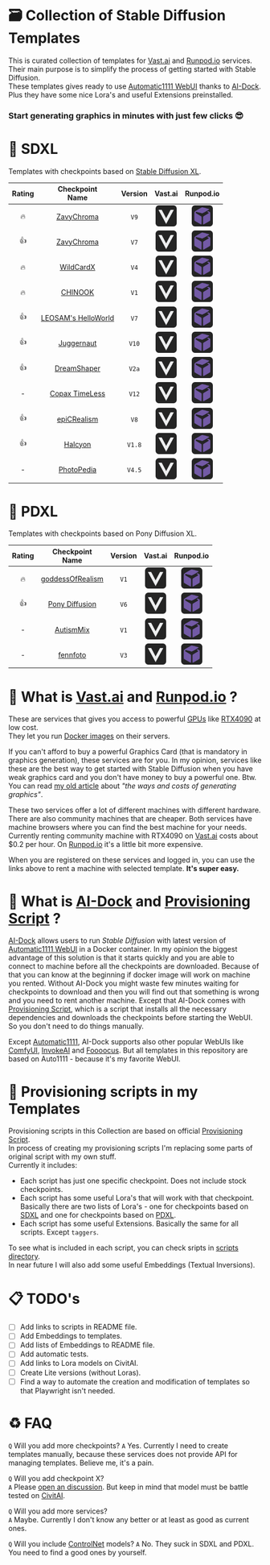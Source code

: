 # 🗃 Collection of Stable Diffusion Templates

This is curated collection of templates for [Vast.ai](https://cloud.vast.ai/create/?ref_id=62878) and [Runpod.io](https://runpod.io/console/deploy?ref=gzvzzzv9) services.  
Their main purpose is to simplify the process of getting started with Stable Diffusion.  
These templates gives ready to use [Automatic1111 WebUI](https://github.com/AUTOMATIC1111/stable-diffusion-webui) thanks to [AI-Dock](https://github.com/ai-dock/stable-diffusion-webui). Plus they have some nice Lora's and useful Extensions preinstalled.

### Start generating graphics in minutes with just few clicks 😎

# 🦓 SDXL

Templates with checkpoints based on [Stable Diffusion XL](https://en.wikipedia.org/wiki/Stable_Diffusion).

|      Rating      | Checkpoint<br>Name | Version | Vast.ai | Runpod.io |
| :--------------: | :----------------: | :-----: | :-----: | :-------: |
| 🔥 | [ZavyChroma](https://civitai.com/models/119229?modelVersionId=641087) | `V9` | <a href="https://cloud.vast.ai/create/?ref_id=62878&template_id=de0f26247c1ccf592b624b233c6a7531"><img src="images/vastai.svg" alt="Vast.ai" width="42" height="42"></a> | <a href="https://runpod.io/console/deploy?ref=gzvzzzv9&template=1osvczwrdm"><img src="images/runpodio.svg" alt="Runpod.io" width="42" height="42"></a> |
| 👍 | [ZavyChroma](https://civitai.com/models/119229?modelVersionId=490254) | `V7` | <a href="https://cloud.vast.ai/create/?ref_id=62878&template_id=c664cf5f1a6b8b5ddc521baa1cdbf05e"><img src="images/vastai.svg" alt="Vast.ai" width="42" height="42"></a> | <a href="https://runpod.io/console/deploy?ref=gzvzzzv9&template=5mv7x9lk0p"><img src="images/runpodio.svg" alt="Runpod.io" width="42" height="42"></a> |
| 🔥 | [WildCardX](https://civitai.com/models/239561?modelVersionId=308455) | `V4` | <a href="https://cloud.vast.ai/create/?ref_id=62878&template_id=c87381d3de507cfa88ccf05f8fd990c0"><img src="images/vastai.svg" alt="Vast.ai" width="42" height="42"></a> | <a href="https://runpod.io/console/deploy?ref=gzvzzzv9&template=9qr1azjcad"><img src="images/runpodio.svg" alt="Runpod.io" width="42" height="42"></a> |
| 🔥 | [CHINOOK](https://civitai.com/models/400589?modelVersionId=495482) | `V1` | <a href="https://cloud.vast.ai/create/?ref_id=62878&template_id=d06d11acd907913b24b6a345852d39e3"><img src="images/vastai.svg" alt="Vast.ai" width="42" height="42"></a> | <a href="https://runpod.io/console/deploy?ref=gzvzzzv9&template=vu1meyunmp"><img src="images/runpodio.svg" alt="Runpod.io" width="42" height="42"></a> |
| 👍 | [LEOSAM's HelloWorld](https://civitai.com/models/400589?modelVersionId=495482) | `V7` | <a href="https://cloud.vast.ai/create/?ref_id=62878&template_id=133b29d546034a67c65c497f76802cb0"><img src="images/vastai.svg" alt="Vast.ai" width="42" height="42"></a> | <a href="https://runpod.io/console/deploy?ref=gzvzzzv9&template=44x5bc9wrs"><img src="images/runpodio.svg" alt="Runpod.io" width="42" height="42"></a> |
| 👍 | [Juggernaut](https://civitai.com/models/133005?modelVersionId=456194) | `V10` | <a href="https://cloud.vast.ai/create/?ref_id=62878&template_id=1d78196b4adc4ea29246a1e58a598a03"><img src="images/vastai.svg" alt="Vast.ai" width="42" height="42"></a> | <a href="https://runpod.io/console/deploy?ref=gzvzzzv9&template=ypt3pl6coj"><img src="images/runpodio.svg" alt="Runpod.io" width="42" height="42"></a> |
| 👍 | [DreamShaper](https://civitai.com/models/112902?modelVersionId=126688) | `V2a` | <a href="https://cloud.vast.ai/create/?ref_id=62878&template_id=5dfa95dbd5e2659add8787c422d94df8"><img src="images/vastai.svg" alt="Vast.ai" width="42" height="42"></a> | <a href="https://runpod.io/console/deploy?ref=gzvzzzv9&template=mgbjraphld"><img src="images/runpodio.svg" alt="Runpod.io" width="42" height="42"></a> |
| - | [Copax TimeLess](https://civitai.com/models/118111?modelVersionId=445348) | `V12` | <a href="https://cloud.vast.ai/create/?ref_id=62878&template_id=2e797e615f9f5d46c2fd5a3fa2beb295"><img src="images/vastai.svg" alt="Vast.ai" width="42" height="42"></a> | <a href="https://runpod.io/console/deploy?ref=gzvzzzv9&template=a4hwnbsphp"><img src="images/runpodio.svg" alt="Runpod.io" width="42" height="42"></a> |
| 👍 | [epiCRealism](https://civitai.com/models/277058?modelVersionId=646523) | `V8` | <a href="https://cloud.vast.ai/create/?ref_id=62878&template_id=1f7ef35a703ad5a28932680e573eb6cf"><img src="images/vastai.svg" alt="Vast.ai" width="42" height="42"></a> | <a href="https://runpod.io/console/deploy?ref=gzvzzzv9&template=2cn8li8tof"><img src="images/runpodio.svg" alt="Runpod.io" width="42" height="42"></a> |
| 👍 | [Halcyon](https://civitai.com/models/299933?modelVersionId=655762) | `V1.8` | <a href="https://cloud.vast.ai/create/?ref_id=62878&template_id=cc77d7bda1afe46ca2b23628c1d0ac14"><img src="images/vastai.svg" alt="Vast.ai" width="42" height="42"></a> | <a href="https://runpod.io/console/deploy?ref=gzvzzzv9&template=2fy5lo1o5q"><img src="images/runpodio.svg" alt="Runpod.io" width="42" height="42"></a> |
| - | [PhotoPedia](https://civitai.com/models/189109?modelVersionId=259323) | `V4.5` | <a href="https://cloud.vast.ai/create/?ref_id=62878&template_id=395a34f5188daccc14dc12aa1435c105"><img src="images/vastai.svg" alt="Vast.ai" width="42" height="42"></a> | <a href="https://runpod.io/console/deploy?ref=gzvzzzv9&template=g6suw85qqm"><img src="images/runpodio.svg" alt="Runpod.io" width="42" height="42"></a> |

# 🦄 PDXL

Templates with checkpoints based on Pony Diffusion XL.

|      Rating      | Checkpoint<br>Name | Version | Vast.ai | Runpod.io |
| :--------------: | :----------------: | :-----: | :-----: | :-------: |
| 🔥 | [goddessOfRealism](https://civitai.com/models/212737?modelVersionId=573082) | `V1` | <a href="https://cloud.vast.ai/create/?ref_id=62878&template_id=12ebd3285bd64e7d225dc6d70a5e05bb"><img src="images/vastai.svg" alt="Vast.ai" width="42" height="42"></a> | <a href="https://runpod.io/console/deploy?ref=gzvzzzv9&template=t43cv2upw0"><img src="images/runpodio.svg" alt="Runpod.io" width="42" height="42"></a> |
| 👍 | [Pony Diffusion](https://civitai.com/models/257749?modelVersionId=290640) | `V6` | <a href="https://cloud.vast.ai/create/?ref_id=62878&template_id=dedb7495b1bc8caea7bdbbb5ce002794"><img src="images/vastai.svg" alt="Vast.ai" width="42" height="42"></a> | <a href="https://runpod.io/console/deploy?ref=gzvzzzv9&template=mgosofhzoc"><img src="images/runpodio.svg" alt="Runpod.io" width="42" height="42"></a> |
| - | [AutismMix](https://civitai.com/models/288584?modelVersionId=324619) | `V1` | <a href="https://cloud.vast.ai/create/?ref_id=62878&template_id=a4b369ebca71a4b53e01037239fbd76a"><img src="images/vastai.svg" alt="Vast.ai" width="42" height="42"></a> | <a href="https://runpod.io/console/deploy?ref=gzvzzzv9&template=os43pc1362"><img src="images/runpodio.svg" alt="Runpod.io" width="42" height="42"></a> |
| - | [fennfoto](https://civitai.com/models/503537?modelVersionId=676770) | `V3` | <a href="https://cloud.vast.ai/create/?ref_id=62878&template_id=46f4a5f0eb3a6355aa58acfc66cb95db"><img src="images/vastai.svg" alt="Vast.ai" width="42" height="42"></a> | <a href="https://runpod.io/console/deploy?ref=gzvzzzv9&template=rncvdgx8kj"><img src="images/runpodio.svg" alt="Runpod.io" width="42" height="42"></a> |

# 🙊 What is [Vast.ai](https://cloud.vast.ai/create/?ref_id=62878) and [Runpod.io](https://runpod.io/console/deploy?ref=gzvzzzv9) ?

These are services that gives you access to powerful [GPUs](https://en.wikipedia.org/wiki/Graphics_processing_unit) like [RTX4090](https://www.nvidia.com/en-us/geforce/graphics-cards/40-series/rtx-4090/) at low cost.  
They let you run [Docker images](https://docs.docker.com/guides/docker-overview/#what-can-i-use-docker-for) on their servers.

If you can't afford to buy a powerful Graphics Card (that is mandatory in graphics generation), these services are for you. In my opinion, services like these are the best way to get started with Stable Diffusion when you have weak graphics card and you don't have money to buy a powerful one. Btw. You can read [my old article](https://dav.one/the-ways-and-costs-of-generating-graphics-using-stable-diffusion) about _"the ways and costs of generating graphics"_.

These two services offer a lot of different machines with different hardware. There are also community machines that are cheaper. Both services have machine browsers where you can find the best machine for your needs. Currently renting community machine with RTX4090 on [Vast.ai](https://cloud.vast.ai/create/?ref_id=62878) costs about $0.2 per hour. On [Runpod.io](https://runpod.io/console/deploy?ref=gzvzzzv9) it's a little bit more expensive.

When you are registered on these services and logged in, you can use the links above to rent a machine with selected template. **It's super easy.**

# 🙉 What is [AI-Dock](https://github.com/ai-dock/stable-diffusion-webui) and [Provisioning Script](https://github.com/ai-dock/base-image/wiki/4.0-Running-the-Image#provisioning-script) ?

[AI-Dock](https://github.com/ai-dock/stable-diffusion-webui) allows users to run _Stable Diffusion_ with latest version of [Automatic1111 WebUI](https://github.com/AUTOMATIC1111/stable-diffusion-webui) in a Docker container. In my opinion the biggest advantage of this solution is that it starts quickly and you are able to connect to machine before all the checkpoints are downloaded. Because of that you can know at the beginning if docker image will work on machine you rented. Without AI-Dock you might waste few minutes waiting for checkpoints to download and then you will find out that something is wrong and you need to rent another machine. Except that AI-Dock comes with [Provisioning Script](https://github.com/ai-dock/base-image/wiki/4.0-Running-the-Image#provisioning-script), which is a script that installs all the necessary dependencies and downloads the checkpoints before starting the WebUI. So you don't need to do things manually.

Except [Automatic1111](https://github.com/AUTOMATIC1111/stable-diffusion-webui), AI-Dock supports also other popular WebUIs like [ComfyUI](https://github.com/comfyanonymous/ComfyUI), [InvokeAI](https://github.com/invoke-ai/InvokeAI) and [Foooocus](https://github.com/lllyasviel/Fooocus). But all templates in this repository are based on Auto1111 - because it's my favorite WebUI.

# 🙈 Provisioning scripts in my Templates

Provisioning scripts in this Collection are based on official [Provisioning Script](https://github.com/ai-dock/stable-diffusion-webui/blob/main/config/provisioning/default.sh).  
In process of creating my provisioning scripts I'm replacing some parts of original script with my own stuff.  
Currently it includes:

- Each script has just one specific checkpoint. Does not include stock checkpoints.
- Each script has some useful Lora's that will work with that checkpoint. Basically there are two lists of Lora's - one for checkpoints based on [SDXL](https://github.com/Avaray/stable-diffusion-templates?tab=readme-ov-file#-sdxl) and one for checkpoints based on [PDXL](https://github.com/Avaray/stable-diffusion-templates?tab=readme-ov-file#-pdxl).
- Each script has some useful Extensions. Basically the same for all scripts. Except `taggers`.

To see what is included in each script, you can check sripts in [scripts directory](https://github.com/Avaray/stable-diffusion-templates/tree/main/scripts).  
In near future I will also add some useful Embeddings (Textual Inversions).

# 📋 TODO's

- [ ] Add links to scripts in README file.
- [ ] Add Embeddings to templates.
- [ ] Add lists of Embeddings to README file.
- [ ] Add automatic tests.
- [ ] Add links to Lora models on CivitAI.
- [ ] Create Lite versions (without Loras).
- [ ] Find a way to automate the creation and modification of templates so that Playwright isn't needed.

# ♻️ FAQ

`Q` Will you add more checkpoints?
`A` Yes. Currently I need to create templates manually, because these services does not provide API for managing templates. Believe me, it's a pain.

`Q` Will you add checkpoint X?  
`A` Please [open an discussion](https://github.com/Avaray/stable-diffusion-templates/discussions/new?category=ideas). But keep in mind that model must be battle tested on [CivitAI](https://civitai.com/models).

`Q` Will you add more services?  
`A` Maybe. Currently I don't know any better or at least as good as current ones.

`Q` Will you include [ControlNet](https://github.com/lllyasviel/ControlNet) models?
`A` No. They suck in SDXL and PDXL. You need to find a good ones by yourself.

